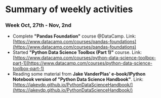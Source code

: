 # Summary of weekly activities

### Week Oct, 27th - Nov, 2nd 
* Complete **"Pandas Foundation"** course @DataCamp. Link: [https://www.datacamp.com/courses/pandas-foundations](https://www.datacamp.com/courses/pandas-foundations) 
* Started **"Python Data Science Toolbox (Part 1)"** course. Link: [https://www.datacamp.com/courses/python-data-science-toolbox-part-1](https://www.datacamp.com/courses/python-data-science-toolbox-part-1)
* Reading some material from **Jake VanderPlas' e-book/IPython Notebook version of "Python Data Science Handbook"**. Link: [https://jakevdp.github.io/PythonDataScienceHandbook/](https://jakevdp.github.io/PythonDataScienceHandbook/) 
